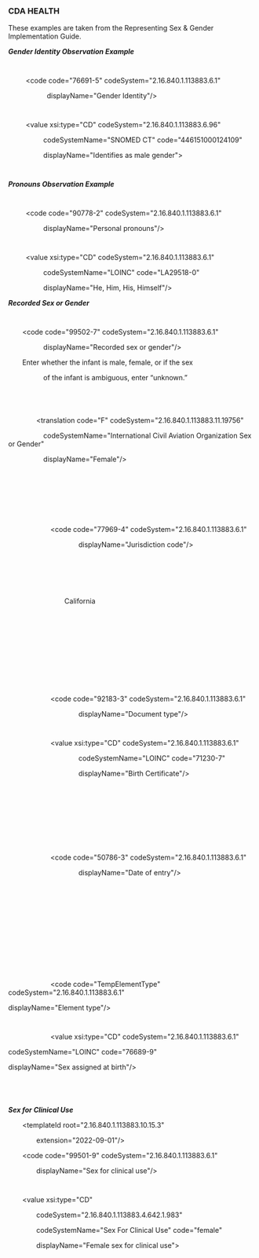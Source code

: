 ### CDA HEALTH 

These examples are taken from the Representing Sex & Gender Implementation Guide.

***Gender Identity Observation Example***

<observation classCode="OBS" moodCode="EVN">

`     `<templateId root="2.16.840.1.113883.10.15.1" extension="2022-09-01"/>

`     `<code code="76691-5" codeSystem="2.16.840.1.113883.6.1"

`           `displayName="Gender Identity"/>

`     `<statusCode code="completed"/>

`     `<value xsi:type="CD" codeSystem="2.16.840.1.113883.6.96"

`          `codeSystemName="SNOMED CT" code="446151000124109"

`          `displayName="Identifies as male gender">

`     `</value>

</observation>

***Pronouns Observation Example***

<observation classCode="OBS" moodCode="EVN">

`     `<templateId root="2.16.840.1.113883.10.15.2" extension="2022-09-01"/>

`     `<code code="90778-2" codeSystem="2.16.840.1.113883.6.1"

`          `displayName="Personal pronouns"/>

`          `<statusCode code="completed"/>

`     `<value xsi:type="CD" codeSystem="2.16.840.1.113883.6.1"

`          `codeSystemName="LOINC" code="LA29518-0"

`          `displayName="He, Him, His, Himself"/>

</observation>

***Recorded Sex or Gender***

<observation classCode="OBS" moodCode="EVN">

`    `<templateId root="2.16.840.1.113883.10.15.4" extension="2022-09-01"/>

`    `<code code="99502-7" codeSystem="2.16.840.1.113883.6.1"

`          `displayName="Recorded sex or gender"/>

`    `<derivationExpr>Enter whether the infant is male, female, or if the sex

`          `of the infant is ambiguous, enter “unknown.”</derivationExpr>

`    `<statusCode code="completed"/>

`    `<value xsi:type="CD" code="F">

`        `<translation code="F" codeSystem="2.16.840.1.113883.11.19756"

`          `codeSystemName="International Civil Aviation Organization Sex or Gender"

`          `displayName="Female"/>

`    `</value>

`    `<entryRelationship typeCode="COMP">

`        `<!-- Jurisdiction -->

`        `<observation classCode="OBS" moodCode="EVN">

`            `<code code="77969-4" codeSystem="2.16.840.1.113883.6.1"

`                    `displayName="Jurisdiction code"/>

`            `<statusCode code="completed"/>

`            `<value xsi:type="CD" nullFlavor="OTH" codeSystem="NP">

`                `<!-- This may be coded but does not have to be -->

`                `<originalText>California</originalText>

`            `</value>

`        `</observation>

`    `</entryRelationship>

`    `<entryRelationship typeCode="COMP">

`        `<!-- Document Type -->

`        `<observation classCode="OBS" moodCode="EVN">

`            `<code code="92183-3" codeSystem="2.16.840.1.113883.6.1"

`                    `displayName="Document type"/>

`            `<statusCode code="completed"/>

`            `<value xsi:type="CD" codeSystem="2.16.840.1.113883.6.1"

`                    `codeSystemName="LOINC" code="71230-7"

`                    `displayName="Birth Certificate"/>

`        `</observation>

`    `</entryRelationship>

`    `<entryRelationship typeCode="COMP">

`        `<!-- Date of Entry -->

`        `<observation classCode="OBS" moodCode="EVN">

`            `<code code="50786-3" codeSystem="2.16.840.1.113883.6.1"

`                    `displayName="Date of entry"/>

`            `<statusCode code="completed"/>

`            `<value xsi:type="TS" value="201201011450+0600"/>

`        `</observation>

`    `</entryRelationship>

`    `<!-- Element Type -->

`    `<entryRelationship>

`        `<observation classCode="OBS" moodCode="EVN">

`            `<code code="TempElementType" codeSystem="2.16.840.1.113883.6.1"

displayName="Element type"/>

`            `<statusCode code="completed"/>

`            `<value xsi:type="CD" codeSystem="2.16.840.1.113883.6.1"

codeSystemName="LOINC" code="76689-9"

displayName="Sex assigned at birth"/>

`        `</observation>

`    `</entryRelationship>

</observation>

***Sex for Clinical Use***

<observation classCode="OBS" moodCode="EVN">

`    `<templateId root="2.16.840.1.113883.10.15.3"

`        `extension="2022-09-01"/>

`    `<code code="99501-9" codeSystem="2.16.840.1.113883.6.1"

`        `displayName="Sex for clinical use"/>

`    `<statusCode code="completed"/>

`    `<value xsi:type="CD"

`        `codeSystem="2.16.840.1.113883.4.642.1.983"

`        `codeSystemName="Sex For Clinical Use" code="female"

`        `displayName="Female sex for clinical use">

`    `</value>

`    `<!-- Supporting Reference for Sex for Clinical Use -->

`    `<entryRelationship typeCode="SPRT">

`        `<act classCode="ACT" moodCode="EVN">

`            `<templateId root="2.16.840.1.113883.10.20.22.4.122"/>

`            `<id root="6C844C75-AA34-411C-B7BD-5E4A9F206E29"/>

`            `<code nullFlavor="OTH" codeSystem="NP"/>

`            `<statusCode code="completed"/>

`        `</act>

`    `</entryRelationship>

</observation>

